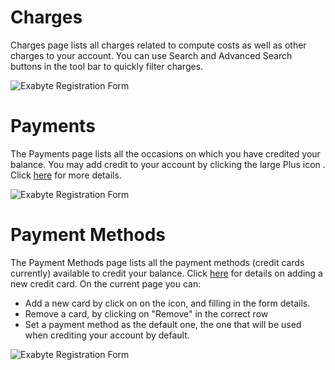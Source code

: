 # Charges

Charges page lists all charges related to compute costs as well as other charges to your account. You can use Search <i class="zmdi zmdi-search zmdi-hc-border"></i> and Advanced Search <i class="zmdi zmdi-search-for zmdi-hc-border"></i> buttons in the tool bar to quickly filter charges.

![Exabyte Registration Form](/images/Charges.png "Charges")

# Payments

The Payments page lists all the occasions on which you have credited your balance. You may add credit to your account by clicking the large Plus icon <i class="zmdi zmdi-plus-circle zmdi-hc-border"></i>. Click [here](/billing/increase-balance.md) for more details.

![Exabyte Registration Form](/images/Payments.png "Payments")

# Payment Methods

The Payment Methods page lists all the payment methods (credit cards currently) available to credit your balance. Click [here](/billing/add-credit-card.md) for details on adding a new credit card. On the current page you can:

+ Add a new card by click on on the <i class="zmdi zmdi-plus-circle zmdi-hc-border"></i> icon, and filling in the form details.
+ Remove a card, by clicking on "Remove" in the correct row
+ Set a payment method as the default one, the one that will be used when crediting your account by default.

![Exabyte Registration Form](/images/PaymentMethods.png "PaymentMethods")
